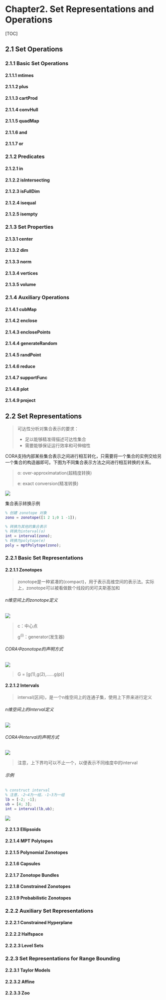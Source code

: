 # Chapter2. Set Representations and Operations

[TOC]



## 2.1 Set Operations

### 2.1.1 Basic Set Operations

#### 2.1.1.1 mtimes



#### 2.1.1.2 plus



#### 2.1.1.3 cartProd



#### 2.1.1.4 convHull



#### 2.1.1.5 quadMap



#### 2.1.1.6 and



#### 2.1.1.7 or



### 2.1.2 Predicates

#### 2.1.2.1 in



#### 2.1.2.2 isIntersecting



#### 2.1.2.3 isFullDim



#### 2.1.2.4 isequal



#### 2.1.2.5 isempty



### 2.1.3 Set Properties

#### 2.1.3.1 center



#### 2.1.3.2 dim



#### 2.1.3.3 norm



#### 2.1.3.4 vertices



#### 2.1.3.5 volume



### 2.1.4 Auxiliary Operations

#### 2.1.4.1 cubMap



#### 2.1.4.2 enclose



#### 2.1.4.3 enclosePoints



#### 2.1.4.4 generateRandom



#### 2.1.4.5 randPoint



#### 2.1.4.6 reduce



#### 2.1.4.7 supportFunc



#### 2.1.4.8 plot



#### 2.1.4.9 project



## 2.2 Set Representations

> 可达性分析对集合表示的要求：
>
> - 足以能够精准得描述可达性集合
> - 需要能够保证运行效率和可伸缩性



CORA支持内部某些集合表示之间进行相互转化，只需要将一个集合的实例交给另一个集合的构造器即可。下图为不同集合表示方法之间进行相互转换的关系。

> o: over-approximatation(超精度转换)
>
> e: exact conversion(精准转换)

![](pics/pic2-1.jpg)



集合表示转换示例

```matlab
% 创建 zonotope 对象
zono = zonotope([1 2 1;0 1 -1]);

% 转换为其他的集合表示
% 转换为interval(o)
int = interval(zono);
% 转换为polytope(e)
poly = mptPolytope(zono);
```



### 2.2.1 Basic Set Representations

#### 2.2.1.1 Zonotopes

> zonotope是一种紧凑的(compact)，用于表示高维空间的表示法。实际上，zonotope可以被看做数个线段的闵可夫斯基加和



###### n维空间上的zonotope定义

![](pics/pic2-2.jpg)

> c：中心点
>
> g<sup>(i)</sup>：generator(发生器)



###### CORA中zonotope的声明方式

![](pics/pic2-3.jpg)

> G = [g(1),g(2),......g(p)]



#### 2.2.1.2 Intervals

> interval(区间)，是一个n维空间上的连通子集，使用上下界来进行定义



###### n维空间上的interval定义

![](pics/pic_interval_1.jpg)



###### CORA中interval的声明方式

![](pics/pic_interval_2.jpg)

> 注意，上下界均可以不止一个，以便表示不同维度中的interval



###### 示例

```matlab
% construct interval 
% 注意，-2~4为一组，-1~3为一组
lb = [-2; -1];
ub = [4; 3];
int = interval(lb,ub);
```

![](pics/pic_interval_3.jpg)



#### 2.2.1.3 Ellipsoids



#### 2.2.1.4 MPT Polytopes



#### 2.2.1.5 Polynomial Zonotopes



#### 2.2.1.6 Capsules



#### 2.2.1.7 Zonotope Bundles



#### 2.2.1.8 Constrained Zonotopes



#### 2.2.1.9 Probabilistic Zonotopes



### 2.2.2 Auxiliary Set Representations

#### 2.2.2.1 Constrained Hyperplane

#### 2.2.2.2 Halfspace

#### 2.2.2.3 Level Sets

### 2.2.3 Set Representations for Range Bounding

#### 2.2.3.1 Taylor Models

#### 2.2.3.2 Affine

#### 2.2.3.3 Zoo